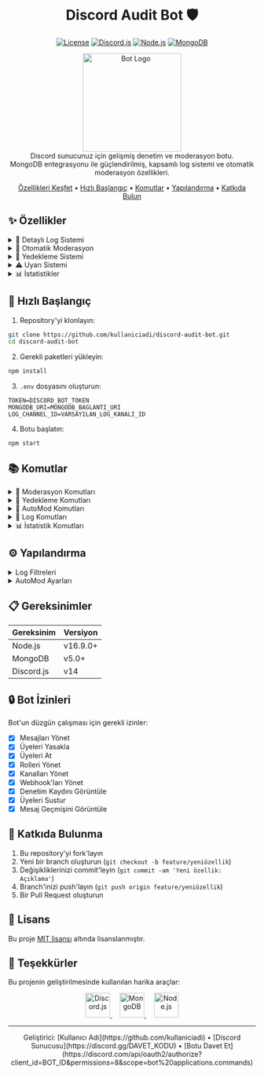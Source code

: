 <div align="center">

# Discord Audit Bot 🛡️

[![License](https://img.shields.io/badge/license-MIT-blue.svg)](LICENSE)
[![Discord.js](https://img.shields.io/badge/discord.js-v14-blue.svg)](https://discord.js.org)
[![Node.js](https://img.shields.io/badge/node.js-v16.9.0-green.svg)](https://nodejs.org)
[![MongoDB](https://img.shields.io/badge/mongodb-v5-green.svg)](https://www.mongodb.com)

<p align="center">
  <img src="https://i.imgur.com/XYZ123.png" alt="Bot Logo" width="200"/>
  <br>
  Discord sunucunuz için gelişmiş denetim ve moderasyon botu.
  <br>
  MongoDB entegrasyonu ile güçlendirilmiş, kapsamlı log sistemi ve otomatik moderasyon özellikleri.
</p>

[Özellikleri Keşfet](#-özellikler) • 
[Hızlı Başlangıç](#-hızlı-başlangıç) • 
[Komutlar](#-komutlar) • 
[Yapılandırma](#%EF%B8%8F-yapılandırma) • 
[Katkıda Bulun](#-katkıda-bulunma)

</div>

## ✨ Özellikler

<details>
<summary>📝 Detaylı Log Sistemi</summary>

- Mesaj silme/düzenleme logları
- Üye giriş/çıkış ve yasaklama logları
- Rol ve kanal değişiklik logları
- Emoji ve çıkartma logları
- Ses kanalı hareketleri
- Thread işlemleri
- Davet oluşturma/silme
- Webhook ve entegrasyon değişiklikleri
- Stage etkinlik logları
- Kullanıcı durumu değişiklikleri
</details>

<details>
<summary>🤖 Otomatik Moderasyon</summary>

- Anti-spam sistemi
- Link engelleme
- Raid koruması
- Otomatik ceza sistemi
  - Uyarı
  - Susturma
  - Atma
  - Yasaklama
- Özelleştirilebilir filtreler
</details>

<details>
<summary>💾 Yedekleme Sistemi</summary>

- Rol yedekleme
- Kanal yedekleme
- Sunucu ayarları yedekleme
- Yedekleri listeleme ve geri yükleme
</details>

<details>
<summary>⚠️ Uyarı Sistemi</summary>

- Süreli/süresiz uyarılar
- Uyarı listesi görüntüleme
- Uyarı kaldırma
- Otomatik uyarı temizleme
</details>

<details>
<summary>📊 İstatistikler</summary>

- Moderasyon istatistikleri
- Sunucu aktivite istatistikleri
- Detaylı log istatistikleri
</details>

## 🚀 Hızlı Başlangıç

1. Repository'yi klonlayın:
```bash
git clone https://github.com/kullaniciadi/discord-audit-bot.git
cd discord-audit-bot
```

2. Gerekli paketleri yükleyin:
```bash
npm install
```

3. `.env` dosyasını oluşturun:
```env
TOKEN=DISCORD_BOT_TOKEN
MONGODB_URI=MONGODB_BAGLANTI_URI
LOG_CHANNEL_ID=VARSAYILAN_LOG_KANALI_ID
```

4. Botu başlatın:
```bash
npm start
```

## 📚 Komutlar

<details>
<summary>👮 Moderasyon Komutları</summary>

| Komut | Açıklama |
|-------|-----------|
| `/warn add` | Kullanıcıya uyarı ver |
| `/warn list` | Uyarıları listele |
| `/warn remove` | Uyarı kaldır |
</details>

<details>
<summary>💾 Yedekleme Komutları</summary>

| Komut | Açıklama |
|-------|-----------|
| `/backup create` | Yeni yedek oluştur |
| `/backup list` | Yedekleri listele |
| `/backup load` | Yedek geri yükle |
</details>

<details>
<summary>🤖 AutoMod Komutları</summary>

| Komut | Açıklama |
|-------|-----------|
| `/automod antispam setup` | Anti-spam ayarları |
| `/automod antilink setup` | Link engelleme ayarları |
| `/automod raidprotection setup` | Raid koruması ayarları |
</details>

<details>
<summary>📝 Log Komutları</summary>

| Komut | Açıklama |
|-------|-----------|
| `/logs` | Log kayıtlarını görüntüle |
| `/setlogchannel` | Log kanalını ayarla |
| `/filter` | Log filtrelerini ayarla |
</details>

<details>
<summary>📊 İstatistik Komutları</summary>

| Komut | Açıklama |
|-------|-----------|
| `/stats` | Sunucu istatistiklerini görüntüle |
| `/clear-stats` | İstatistikleri sıfırla |
</details>

## ⚙️ Yapılandırma

<details>
<summary>Log Filtreleri</summary>

```javascript
{
    "messages": true,    // Mesaj logları
    "members": true,     // Üye logları
    "voice": true,       // Ses logları
    "roles": true,       // Rol logları
    "channels": true,    // Kanal logları
    "reactions": true,   // Reaksiyon logları
    "threads": true,     // Thread logları
    "invites": true,     // Davet logları
    "presence": false,   // Durum logları
    "webhooks": true     // Webhook logları
}
```
</details>

<details>
<summary>AutoMod Ayarları</summary>

```javascript
{
    "antiSpam": {
        "enabled": true,
        "maxMessages": 5,     // Maksimum mesaj sayısı
        "interval": 5000,     // MS cinsinden süre
        "action": "warn"      // warn, mute, kick, ban
    },
    "antiLink": {
        "enabled": true,
        "action": "warn"      // warn, mute, kick, ban
    },
    "raidProtection": {
        "enabled": true,
        "joinThreshold": 10,  // Maksimum katılım sayısı
        "timeWindow": 10000,  // MS cinsinden süre
        "action": "lockdown"  // lockdown, kick
    }
}
```
</details>

## 📋 Gereksinimler

| Gereksinim | Versiyon |
|------------|----------|
| Node.js | v16.9.0+ |
| MongoDB | v5.0+ |
| Discord.js | v14 |

## 🔒 Bot İzinleri

Bot'un düzgün çalışması için gerekli izinler:

- [x] Mesajları Yönet
- [x] Üyeleri Yasakla
- [x] Üyeleri At
- [x] Rolleri Yönet
- [x] Kanalları Yönet
- [x] Webhook'ları Yönet
- [x] Denetim Kaydını Görüntüle
- [x] Üyeleri Sustur
- [x] Mesaj Geçmişini Görüntüle

## 🤝 Katkıda Bulunma

1. Bu repository'yi fork'layın
2. Yeni bir branch oluşturun (`git checkout -b feature/yeniözellik`)
3. Değişikliklerinizi commit'leyin (`git commit -am 'Yeni özellik: Açıklama'`)
4. Branch'inizi push'layın (`git push origin feature/yeniözellik`)
5. Bir Pull Request oluşturun

## 📄 Lisans

Bu proje [MIT lisansı](LICENSE) altında lisanslanmıştır.

## 🙏 Teşekkürler

Bu projenin geliştirilmesinde kullanılan harika araçlar:

<div align="center">
  <a href="https://discord.js.org">
    <img src="https://discord.js.org/static/logo.svg" width="50" alt="Discord.js" />
  </a>
  &nbsp;&nbsp;&nbsp;
  <a href="https://www.mongodb.com">
    <img src="https://raw.githubusercontent.com/mongodb/mongo/master/docs/leaf.svg" width="50" alt="MongoDB" />
  </a>
  &nbsp;&nbsp;&nbsp;
  <a href="https://nodejs.org">
    <img src="https://nodejs.org/static/images/logo.svg" width="50" alt="Node.js" />
  </a>
</div>

---
<div align="center">
  Geliştirici: [Kullanıcı Adı](https://github.com/kullaniciadi) • 
  [Discord Sunucusu](https://discord.gg/DAVET_KODU) • 
  [Botu Davet Et](https://discord.com/api/oauth2/authorize?client_id=BOT_ID&permissions=8&scope=bot%20applications.commands)
</div> 